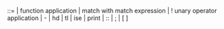 <expr> ::=
| <app expr> function application
| match <expr> with <matchexpr> match expression
| ! <expr> unary operator application
| - <expr>
| hd <expr>
| tl <expr>
| ise <expr>
| print <expr>
| <expr> :: <expr>
| <expr> ; <expr>
| <expr> [ <nat> ]

